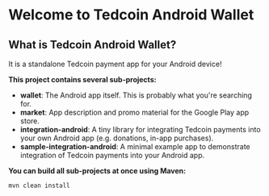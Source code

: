 # Welcome to Tedcoin Android Wallet

What is Tedcoin Android Wallet?
-------------------------------
It is a standalone Tedcoin payment app for your Android device!


__This project contains several sub-projects:__

 * __wallet__:
     The Android app itself. This is probably what you're searching for.
 * __market__:
     App description and promo material for the Google Play app store.
 * __integration-android__:
     A tiny library for integrating Tedcoin payments into your own Android app
     (e.g. donations, in-app purchases).
 * __sample-integration-android__:
     A minimal example app to demonstrate integration of Tedcoin payments into
     your Android app.


__You can build all sub-projects at once using Maven:__

`mvn clean install`
